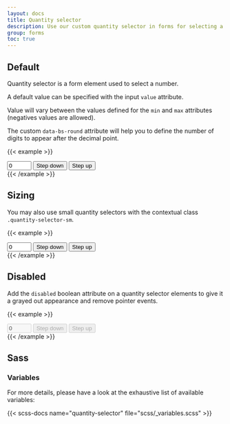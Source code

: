 ```yaml
---
layout: docs
title: Quantity selector
description: Use our custom quantity selector in forms for selecting a number.
group: forms
toc: true
---
```


## Default

Quantity selector is a form element used to select a number.

A default value can be specified with the input `value` attribute.

Value will vary between the values defined for the `min` and `max` attributes (negatives values are allowed).

The custom `data-bs-round` attribute will help you to define the number of digits to appear after the decimal point.

{{< example >}}
<div class="input-group quantity-selector">
  <input type="number" id="inputQuantitySelector" class="form-control" aria-live="polite" data-bs-step="counter" name="quantity" title="quantity" value="0" min="0" max="10" step="1" data-bs-round="0" aria-label="Quantity selector">
  <button type="button" class="btn btn-icon btn-secondary" aria-describedby="inputQuantitySelector" data-bs-step="down">
    <span class="visually-hidden">Step down</span>
  </button>
  <button type="button" class="btn btn-icon btn-secondary" aria-describedby="inputQuantitySelector" data-bs-step="up">
    <span class="visually-hidden">Step up</span>
  </button>
</div>
{{< /example >}}

## Sizing

You may also use small quantity selectors with the contextual class `.quantity-selector-sm`.

{{< example >}}
<div class="input-group quantity-selector quantity-selector-sm">
  <input type="number" id="inputQuantitySelectorSm" class="form-control" aria-live="polite" data-bs-step="counter" name="quantity" title="quantity" value="0" min="0" max="10" step="1" data-bs-round="0" aria-label="Quantity selector">
  <button type="button" class="btn btn-icon btn-secondary btn-sm" aria-describedby="inputQuantitySelectorSm" data-bs-step="down">
    <span class="visually-hidden">Step down</span>
  </button>
  <button type="button" class="btn btn-icon btn-secondary btn-sm" aria-describedby="inputQuantitySelectorSm" data-bs-step="up">
    <span class="visually-hidden">Step up</span>
  </button>
</div>
{{< /example >}}

## Disabled

Add the `disabled` boolean attribute on a quantity selector elements to give it a grayed out appearance and remove pointer events.

{{< example >}}
<div class="input-group quantity-selector">
  <input type="number" id="inputQuantitySelectorDisabled" class="form-control" aria-live="polite" data-bs-step="counter" name="quantity" title="quantity" value="0" min="0" max="10" step="1" data-bs-round="0" aria-label="Quantity selector" disabled>
  <button type="button" class="btn btn-icon btn-secondary" aria-describedby="inputQuantitySelectorDisabled" data-bs-step="down" disabled>
    <span class="visually-hidden">Step down</span>
  </button>
  <button type="button" class="btn btn-icon btn-secondary" aria-describedby="inputQuantitySelectorDisabled" data-bs-step="up" disabled>
    <span class="visually-hidden">Step up</span>
  </button>
</div>
{{< /example >}}

## Sass

### Variables

For more details, please have a look at the exhaustive list of available variables:

{{< scss-docs name="quantity-selector" file="scss/_variables.scss" >}}